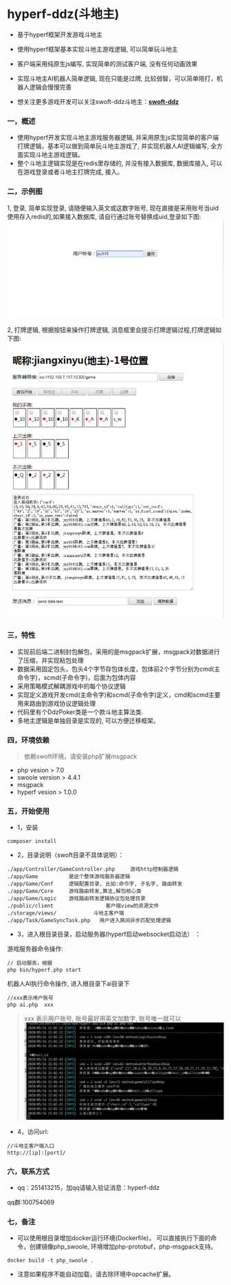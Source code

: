 # hyperf-ddz(斗地主)

* 基于hyperf框架开发游戏斗地主

* 使用hyperf框架基本实现斗地主游戏逻辑, 可以简单玩斗地主
* 客户端采用纯原生js编写, 实现简单的测试客户端, 没有任何动画效果
* 实现斗地主AI机器人简单逻辑, 现在只能是过牌, 比较弱智，可以简单陪打，机器人逻辑会慢慢完善

* 想关注更多游戏开发可以关注swoft-ddz斗地主：**[swoft-ddz](https://github.com/jxy918/swoft-ddz)**
### 一，概述

* 使用hyperf开发实现斗地主游戏服务器逻辑, 并采用原生js实现简单的客户端打牌逻辑，基本可以做到简单玩斗地主游戏了, 并实现机器人AI逻辑编写, 全方面实现斗地主游戏逻辑。
* 整个斗地主逻辑实现是在redis里存储的, 并没有接入数据库, 数据库接入, 可以在游戏登录或者斗地主打牌完成, 接入。

### 二，示例图
1, 登录, 简单实现登录, 请随便输入英文或这数字账号, 现在直接是采用账号当uid使用存入redis的,如果接入数据库, 请自行通过账号替换成uid,登录如下图:
![游戏demo1](images/demo1.png)

2, 打牌逻辑, 根据按钮来操作打牌逻辑, 消息框里会提示打牌逻辑过程,打牌逻辑如下图:
![游戏demo2](images/demo2.png)

 
### 三，特性

* 实现前后端二进制封包解包，采用的是msgpack扩展，msgpack对数据进行了压缩，并实现粘包处理
* 数据采用固定包头，包头4个字节存包体长度，包体前2个字节分别为cmd(主命令字)，scmd(子命令字)，后面为包体内容
* 采用策略模式解耦游戏中的每个协议逻辑
* 实现定义游戏开发cmd(主命令字)和scmd(子命令字)定义，cmd和scmd主要用来路由到游戏协议逻辑处理
* 代码里有个DdzPoker类是一个款斗地主算法类.
* 多地主逻辑是单独目录是实现的, 可以方便迁移框架。
          
### 四，环境依赖

>依赖swoft环境，请安装php扩展msgpack
 
* php vesion > 7.0
* swoole version > 4.4.1   
* msgpack
* hyperf vesion > 1.0.0

     
### 五，开始使用
* 1，安装

```
composer install

``` 

* 2，目录说明（swoft目录不具体说明）：

```
./app/Controller/GameController.php		游戏http控制器逻辑
./app/Game		    是这个整体游戏服务器逻辑
./app/Game/Conf	    逻辑配置目录, 比如:命令字, 子名字, 路由转发
./app/Game/Core		游戏路由转发,算法,解包核心类
./app/Game/Logic	游戏路由转发逻辑协议包处理目录
./public/client				    客户端view的资源文件
./storage/views/		    斗地主客户端
./app/Task/GameSyncTask.php	  用户进入房间异步匹配处理逻辑
``` 
         
* 3，进入根目录目录，启动服务器(hyperf启动websocket启动法） ：

游戏服务器命令操作:

```
// 启动服务，根据
php bin/hyperf.php start

```  

机器人AI执行命令操作, 进入根目录下ai目录下

```
//xxx表示用户账号
php ai.php  xxx   

```
> xxx 表示用户账号, 账号最好用英文加数字, 账号唯一就可以
![AI示例图](images/ai.jpg)
* 4，访问url:

```
//斗地主客户端入口
http://[ip]:[port]/

```


### 六，联系方式

* qq：251413215，加qq请输入验证消息：hyperf-ddz

qq群:100754069

### 七，备注

* 可以使用根目录增加docker运行环境(Dockerfile)， 可以直接执行下面的命令，创建镜像php_swoole, 环境增加php-protobuf，php-msgpack支持。 

```
docker build -t php_swoole .

```
* 注意如果程序不能自动加载，请去除环境中opcache扩展。



